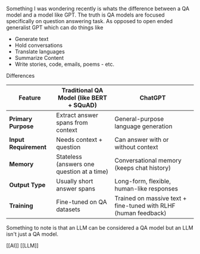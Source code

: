 
Something I was wondering recently is whats the difference between a QA model and a model like GPT. The truth is QA models are focused specifically on question answering task. As opposed to open ended generalist GPT which can do things like
- Generate text
- Hold conversations
- Translate languages
- Summarize Content
- Write stories, code, emails, poems - etc.

Differences 

| Feature               | Traditional QA Model (like BERT + SQuAD)   | ChatGPT                                                         |
| --------------------- | ------------------------------------------ | --------------------------------------------------------------- |
| **Primary Purpose**   | Extract answer spans from context          | General-purpose language generation                             |
| **Input Requirement** | Needs context + question                   | Can answer with or without context                              |
| **Memory**            | Stateless (answers one question at a time) | Conversational memory (keeps chat history)                      |
| **Output Type**       | Usually short answer spans                 | Long-form, flexible, human-like responses                       |
| **Training**          | Fine-tuned on QA datasets                  | Trained on massive text + fine-tuned with RLHF (human feedback) |

Something to note is that an LLM can be considered a QA model but an LLM isn't just a QA model.

[[AI]] [[LLM]]